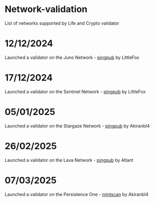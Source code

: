 # Network-validation
List of networks supported by Life and Crypto validator

# 12/12/2024

Launched a validator on the Juno Network - [pingpub](https://www.mintscan.io/juno/tx/A2122CDAB06010481D7DC566A5AFF44D96DF8112818A32E32D10695FDDB580D3?height=22022788) by LittleFox

# 17/12/2024 

Launched a validator on the Sentinel Network - [pingpub](https://ping.pub/sentinel/tx/6F5C551E25A534CB3998834D9C9DEB3AE8F2A50F044234647F366BE144A27BFF) by LittleFox

# 05/01/2025

Launched a validator on the Stargaze Network - [pingpub](https://ping.pub/stargaze/tx/B25A20FDEAF5C7D3E14987A99A9A5D5611A3BC3009EE8F6F0F59A12864438F33) by Akiranbl4

# 26/02/2025
Launched a validator on the Lava Network - [pingpub](https://ping.pub/lava/staking/lava@valoper1w4yyt0r9xc9y8x548jmfj83mztwpn8ngk04tsu) by Atlant

# 07/03/2025  
Launched a validator on the Persistence One - [mintscan](https://www.mintscan.io/persistence/validators/persistencevaloper1arxtft7kw32y94ae5h794mn6wtsp3supm5a2j3?sector=power-events) by Akiranbl4
